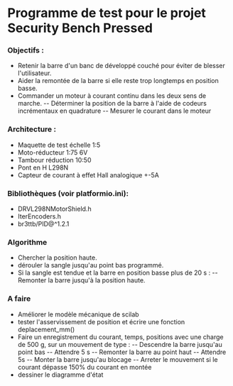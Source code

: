 # Programme de test pour le projet Security Bench Pressed

### Objectifs :
- Retenir la barre d'un banc de développé couché pour éviter de blesser l'utilisateur.
- Aider la remontée de la barre si elle reste trop longtemps en position basse. 
- Commander un moteur à courant continu dans les deux sens de marche.
  -- Déterminer la position de la barre à l'aide de codeurs incrémentaux en quadrature
  -- Mesurer le courant dans le moteur

### Architecture :
- Maquette de test échelle 1:5
- Moto-réducteur 1:75 6V
- Tambour réduction 10:50
- Pont en H L298N
- Capteur de courant à effet Hall analogique +-5A

### Bibliothèques (voir platformio.ini):
- DRVL298NMotorShield.h
- IterEncoders.h
- br3ttb/PID@^1.2.1

### Algorithme
- Chercher la position haute.
- dérouler la sangle jusqu'au point bas programmé.
- Si la sangle est tendue et la barre en position basse plus de 20 s :
  -- Remonter la barre jusqu'à la position haute.

### A faire
- Améliorer le modèle mécanique de scilab
- tester l'asservissement de position et écrire une fonction deplacement_mm()
- Faire un enregistrement du courant, temps, positions avec une charge de 500 g, sur un mouvement de type :
  -- Descendre la barre jusqu'au point bas
  -- Attendre 5 s
  -- Remonter la barre au point haut
  -- Attendre 5s
  -- Monter la barre jusqu'au blocage
  -- Arreter le mouvement si le courant dépasse 150% du courant en montée
- dessiner le diagramme d'état